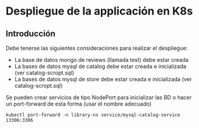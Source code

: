 # Despliegue de la applicación en K8s

## Introducción

Debe tenerse las siguientes consideraciones para realizar el despliegue:
- La base de datos mongo de reviews (llamada test) debe estar creada
- La bases de datos mysql de catalog debe estar creada e inicializada (ver catalog-scropt.sql)
- La bases de datos mysql de store debe estar creada e inicializada (ver catalog-scropt.sql)

Se pueden crear servicios de tipo NodePort para inicializar las BD o hacer un port-forward de esta forma (usar el nombre adecuado)

```
kubectl port-forward -n library-ns service/mysql-catalog-service 13306:3306
```
